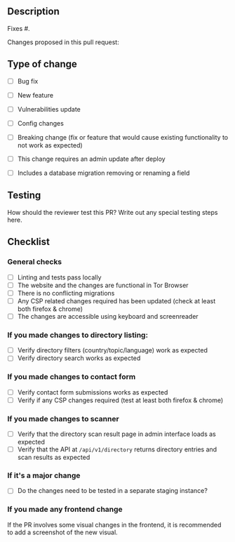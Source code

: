 ## Description

Fixes #.

Changes proposed in this pull request:

## Type of change

- [ ] Bug fix
- [ ] New feature
- [ ] Vulnerabilities update
- [ ] Config changes
- [ ] Breaking change (fix or feature that would cause existing functionality to not work as expected)
- [ ] This change requires an admin update after deploy
- [ ] Includes a database migration removing  or renaming a field


## Testing

How should the reviewer test this PR?
Write out any special testing steps here.

## Checklist

### General checks

- [ ] Linting and tests pass locally
- [ ] The website and the changes are functional in Tor Browser
- [ ] There is no conflicting migrations
- [ ] Any CSP related changes required has been updated (check at least both firefox & chrome)
- [ ] The changes are accessible using keyboard and screenreader

### If you made changes to directory listing:

- [ ] Verify directory filters (country/topic/language) work as expected
- [ ] Verify directory search works as expected

### If you made changes to contact form

- [ ] Verify contact form submissions works as expected
- [ ] Verify if any CSP changes required (test at least both firefox & chrome)

### If you made changes to scanner

- [ ] Verify that the directory scan result page in admin interface loads as expected
- [ ] Verify that the API at `/api/v1/directory` returns directory entries and scan results as expected

### If it's a major change

- [ ] Do the changes need to be tested in a separate staging instance?

### If you made any frontend change

If the PR involves some visual changes in the frontend, it is recommended to add a screenshot of the new visual.
